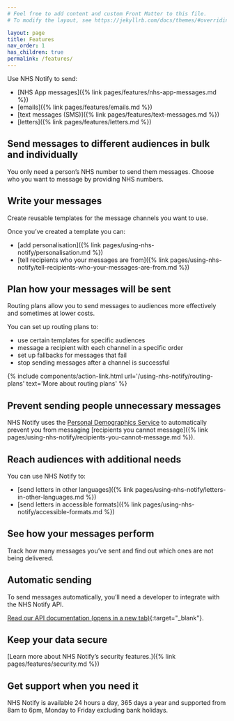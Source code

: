 ```yaml
---
# Feel free to add content and custom Front Matter to this file.
# To modify the layout, see https://jekyllrb.com/docs/themes/#overriding-theme-defaults

layout: page
title: Features
nav_order: 1
has_children: true
permalink: /features/
---
```


Use NHS Notify to send:

- [NHS App messages]({% link pages/features/nhs-app-messages.md %})
- [emails]({% link pages/features/emails.md %})
- [text messages (SMS)]({% link pages/features/text-messages.md %})
- [letters]({% link pages/features/letters.md %})

## Send messages to different audiences in bulk and individually

You only need a person’s NHS number to send them messages. Choose who you want to message by providing NHS numbers.

## Write your messages

Create reusable templates for the message channels you want to use.

Once you’ve created a template you can:

- [add personalisation]({% link pages/using-nhs-notify/personalisation.md %})
- [tell recipients who your messages are from]({% link pages/using-nhs-notify/tell-recipients-who-your-messages-are-from.md %})

## Plan how your messages will be sent

Routing plans allow you to send messages to audiences more effectively and sometimes at lower costs.

You can set up routing plans to:

- use certain templates for specific audiences
- message a recipient with each channel in a specific order
- set up fallbacks for messages that fail
- stop sending messages after a channel is successful

{% include components/action-link.html
    url='/using-nhs-notify/routing-plans'
    text='More about routing plans'
%}

## Prevent sending people unnecessary messages

NHS Notify uses the [Personal Demographics Service](https://digital.nhs.uk/services/personal-demographics-service) to automatically prevent you from messaging [recipients you cannot message]({% link pages/using-nhs-notify/recipients-you-cannot-message.md %}).

## Reach audiences with additional needs

You can use NHS Notify to:

- [send letters in other languages]({% link pages/using-nhs-notify/letters-in-other-languages.md %})
- [send letters in accessible formats]({% link pages/using-nhs-notify/accessible-formats.md %})

## See how your messages perform

Track how many messages you’ve sent and find out which ones are not being delivered.

## Automatic sending

To send messages automatically, you’ll need a developer to integrate with the NHS Notify API.

[Read our API documentation (opens in a new tab)](https://digital.nhs.uk/developer/api-catalogue/nhs-notify){:target="\_blank"}.

## Keep your data secure

[Learn more about NHS Notify’s security features.]({% link pages/features/security.md %})

## Get support when you need it

NHS Notify is available 24 hours a day, 365 days a year and supported from 8am to 6pm, Monday to Friday excluding bank holidays.
